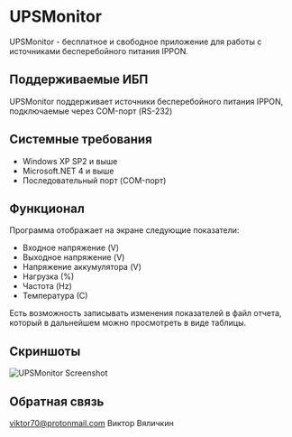 # UPSMonitor
UPSMonitor - бесплатное и свободное приложение для работы с источниками бесперебойного питания IPPON. 

## Поддерживаемые ИБП
UPSMonitor поддерживает источники бесперебойного питания IPPON, подключаемые через COM-порт (RS-232)

## Системные требования
- Windows XP SP2 и выше
- Microsoft.NET 4 и выше
- Последовательный порт (COM-порт)

## Функционал
Программа отображает на экране следующие показатели:
- Входное напряжение (V)
- Выходное напряжение (V)
- Напряжение аккумулятора (V)
- Нагрузка (%)
- Частота (Hz)
- Температура (С)

Есть возможность записывать изменения показателей в файл отчета, который в дальнейшем можно просмотреть в виде таблицы.

## Скриншоты

![UPSMonitor Screenshot](http://va-soft.eviko.org/wp-content/uploads/2020/02/upsmonitor.png "UPSMonitor в Windows XP SP2")

## Обратная связь
viktor70@protonmail.com
Виктор Вяличкин
